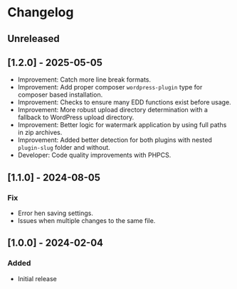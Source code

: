 # Changelog

## Unreleased

## [1.2.0] - 2025-05-05

- Improvement: Catch more line break formats.
- Improvement: Add proper composer `wordpress-plugin` type for composer based installation.
- Improvement: Checks to ensure many EDD functions exist before usage.
- Improvement: More robust upload directory determination with a fallback to WordPress upload directory.
- Improvement: Better logic for watermark application by using full paths in zip archives.
- Improvement: Added better detection for both plugins with nested `plugin-slug` folder and without.
- Developer: Code quality improvements with PHPCS.

## [1.1.0] - 2024-08-05

### Fix

- Error hen saving settings.
- Issues when multiple changes to the same file.

## [1.0.0] - 2024-02-04

### Added

- Initial release
